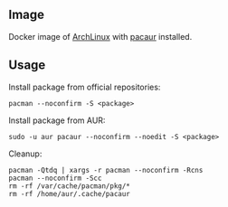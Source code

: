 ## Image

Docker image of [ArchLinux](https://www.archlinux.org) with [pacaur](https://github.com/rmarquis/pacaur) installed.

## Usage

Install package from official repositories:

```
pacman --noconfirm -S <package>
```

Install package from AUR:

```
sudo -u aur pacaur --noconfirm --noedit -S <package>
```

Cleanup:

```
pacman -Qtdq | xargs -r pacman --noconfirm -Rcns
pacman --noconfirm -Scc
rm -rf /var/cache/pacman/pkg/*
rm -rf /home/aur/.cache/pacaur
```
